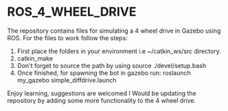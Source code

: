 # ROS_4_WHEEL_DRIVE
The repository contains files for simulating a 4 wheel drive in Gazebo using ROS.
For the files to work follow the steps:
1. First place the folders in your environment i.e ~/catkin_ws/src directory.
2. catkin_make
3. Don't forget to source the path by using source ./devel/setup.bash
4. Once finished, for spawning the bot in gazebo run: roslaunch my_gazebo simple_diffdrive.launch

Enjoy learning, suggestions are welcomed I Would be updating the repository by adding some more functionality to the 4 wheel drive.
